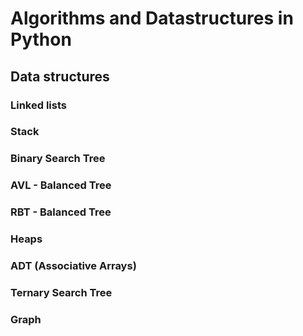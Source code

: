 # Algorithms and Datastructures in Python

## Data structures

### Linked lists

### Stack

### Binary Search Tree

### AVL - Balanced Tree

### RBT - Balanced Tree

### Heaps

### ADT (Associative Arrays)

### Ternary Search Tree

### Graph
